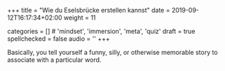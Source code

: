 +++
title = "Wie du Eselsbrücke erstellen kannst"
date =  2019-09-12T16:17:34+02:00
weight = 11

categories = [] # 'mindset', 'immersion', 'meta', 'quiz'
draft = true
spellchecked = false
audio = ''
+++

 Basically, you tell yourself a funny, silly, or otherwise memorable story to associate with a particular word.



